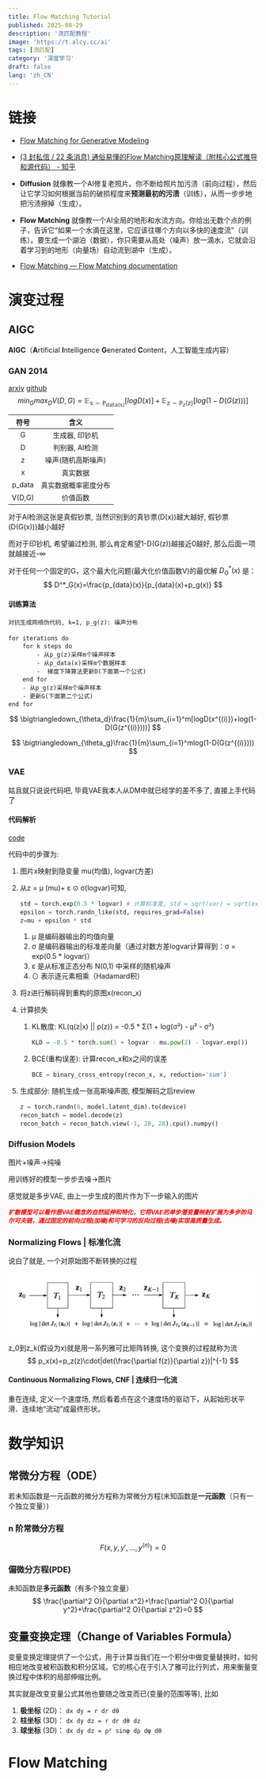 ```yaml
---
title: Flow Matching Tutorial
published: 2025-08-29
description: '流匹配教程'
image: 'https://t.alcy.cc/ai'
tags: [流匹配]
category: '深度学习'
draft: false 
lang: 'zh_CN' 
---
```


# 链接



- [Flow Matching for Generative Modeling](https://neurips.cc/virtual/2024/tutorial/99531)

- [(3 封私信 / 22 条消息) 通俗易懂的Flow Matching原理解读（附核心公式推导和源代码） - 知乎](https://zhuanlan.zhihu.com/p/4116861550)

- **Diffusion** 就像教一个AI修复老照片。你不断给照片加污渍（前向过程），然后让它学习如何根据当前的破损程度来**预测最初的污渍**（训练），从而一步步地把污渍擦掉（生成）。
- **Flow Matching** 就像教一个AI全局的地形和水流方向。你给出无数个点的例子，告诉它“如果一个水滴在这里，它应该往哪个方向以多快的速度流”（训练）。要生成一个湖泊（数据），你只需要从高处（噪声）放一滴水，它就会沿着学习到的地形（向量场）自动流到湖中（生成）。

- [Flow Matching — Flow Matching documentation](https://facebookresearch.github.io/flow_matching/)



# 演变过程



## AIGC

**AIGC**（**A**rtificial **I**ntelligence **G**enerated **C**ontent，人工智能生成内容）

### GAN 2014

<a href="[[1406.2661\] Generative Adversarial Networks](https://arxiv.org/abs/1406.2661)">arxiv</a>			<a href="[goodfeli/adversarial：论文“Generative Adversarial Networks”的代码和超参数](https://github.com/goodfeli/adversarial)">github</a>		
$$
min_Gmax_DV(D,G)=\mathbb{E_{x\sim P_{data(x)}}}[log D(x)]+\mathbb{E_{z\sim P_{z}(z)}}[log(1-D(G(z)))]
$$

|  符号  |         含义         |
| :----: | :------------------: |
|   G    |    生成器, 印钞机    |
|   D    |    判别器, AI检测    |
|   z    |  噪声(随机高斯噪声)  |
|   x    |       真实数据       |
| p_data | 真实数据概率密度分布 |
| V(D,G) |       价值函数       |

对于AI检测这张是真假钞票, 当然识别到的真钞票(D(x))越大越好, 假钞票(D(G(x)))越小越好

而对于印钞机, 希望骗过检测, 那么肯定希望1-D(G(z))越接近0越好, 那么后面一项就越接近-∞



对于任何一个固定的G，这个最大化问题(最大化价值函数V)的最优解 $D^*_G(x)$ 是：
$$
D^*_G(x)=\frac{p_{data}(x)}{p_{data}(x)+p_g(x)}
$$

#### 训练算法

```pseudocode
对抗生成网络伪代码, k=1, p_g(z): 噪声分布 

for iterations do
	for k steps do
		- 从p_g(z)采样m个噪声样本
		- 从p_data(x)采样m个数据样本
		-  梯度下降算法更新D(下面第一个公式)
	end for
	- 从p_g(z)采样m个噪声样本
	- 更新G(下面第二个公式)
end for
```

$$
\bigtriangledown_{\theta_d}\frac{1}{m}\sum_{i=1}^m[logD(x^{(i)})+log(1-D(G(z^{(i)})))]
$$

$$
\bigtriangledown_{\theta_g}\frac{1}{m}\sum_{i=1}^mlog(1-D(G(z^{(i)})))
$$



### **VAE**

姑且就只说说代码吧, 毕竟VAE我本人从DM中就已经学的差不多了, 直接上手代码了

#### 代码解析

<a href="[learn_vae/VAE/main.ipynb at master · OxOOo/learn_vae](https://github.com/OxOOo/learn_vae/blob/master/VAE/main.ipynb)">code</a>

代码中的步骤为:

1. 图片x映射到隐变量 mu(均值), logvar(方差)

2. 从z = μ (mu)+ ε ⊙ σ(logvar)可知, 

   ```python
   std = torch.exp(0.5 * logvar) # 计算标准差, std = sqrt(var) = sqrt(exp(logvar)) = exp(logvar/2)
   epsilon = torch.randn_like(std, requires_grad=False)
   z=mu + epsilon * std
   ```

   

   1. μ 是编码器输出的均值向量
   2. σ 是编码器输出的标准差向量（通过对数方差logvar计算得到：σ = exp(0.5 * logvar)）
   3. ε 是从标准正态分布 N(0,1) 中采样的随机噪声
   4. ⊙ 表示逐元素相乘（Hadamard积）

3. 将z进行解码得到重构的原图x(recon_x)

4. 计算损失

   1. KL散度: KL(q(z|x) || p(z)) = -0.5 * Σ(1 + log(σ²) - μ² - σ²)

      ```python
      KLD = -0.5 * torch.sum(1 + logvar - mu.pow(2) - logvar.exp())
      ```

      

   2. BCE(重构误差): 计算recon_x和x之间的误差

      ```python
      BCE = binary_cross_entropy(recon_x, x, reduction='sum')
      ```

5. 生成部分: 随机生成一张高斯噪声图, 模型解码之后review

   ```python
   z = torch.randn(6, model.latent_dim).to(device)
   recon_batch = model.decode(z)
   recon_batch = recon_batch.view(-1, 28, 28).cpu().numpy()
   ```

   

### **Diffusion Models**

图片+噪声->纯噪

用训练好的模型一步步去噪->图片

感觉就是多步VAE, 由上一步生成的图片作为下一步输入的图片



<span style="font-size:12px; color:red;font-style:italic;font-weight:bold">扩散模型可以看作是VAE概念的自然延伸和特化，它将VAE的单步潜变量映射扩展为多步的马尔可夫链，通过固定的前向过程(加噪)和可学习的反向过程(去噪)实现高质量生成。</span>



### **Normalizing Flows** | 标准化流

说白了就是, 一个对原始图不断转换的过程

![标准化流图](imgs/flow_matching_tutorial/1.png)



z_0到z_k(假设为x)就是用一系列雅可比矩阵转换, 这个变换的过程就称为流
$$
p_x(x)=p_z(z)\cdot|det(\frac{\partial f(z)}{\partial z})|^{-1}
$$


#### Continuous Normalizing Flows, CNF | 连续归一化流

重在连续, 定义一个速度场, 然后看着点在这个速度场的驱动下，从起始形状平滑、连续地“流动”成最终形状。











# 数学知识



## 常微分方程（ODE）

若未知函数是一元函数的微分方程称为常微分方程(未知函数是**一元函数**（只有一个独立变量）)

### n 阶常微分方程

$$
F(x,y,y',...,y^{(n)})=0
$$



### 偏微分方程(PDE)

未知函数是**多元函数**（有多个独立变量）
$$
\frac{\partial^2 O}{\partial x^2}+\frac{\partial^2 O}{\partial y^2}+\frac{\partial^2 O}{\partial z^2}=0
$$






## 变量变换定理（Change of Variables Formula）

变量变换定理提供了一个公式，用于计算当我们在一个积分中做变量替换时，如何相应地改变被积函数和积分区域。它的核心在于引入了雅可比行列式，用来衡量变换过程中体积的局部伸缩比例。

其实就是改变变量公式其他也要随之改变而已(变量的范围等等), 比如

1. **极坐标** (2D)： `dx dy = r dr dθ`
2. **柱坐标** (3D)： `dx dy dz = r dr dθ dz`
3. **球坐标** (3D)： `dx dy dz = ρ² sinφ dρ dφ dθ`





# Flow Matching













